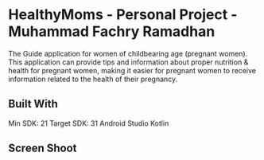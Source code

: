 # HealthyMoms - Personal Project - Muhammad Fachry Ramadhan
The Guide application for women of childbearing age (pregnant women). This application can provide tips and information about proper 
nutrition & health for pregnant women, making it easier for pregnant women to receive information related to the health of their pregnancy.

## Built With
Min SDK: 21
Target SDK: 31
Android Studio
Kotlin

## Screen Shoot

